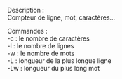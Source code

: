Description :  
Compteur de ligne, mot, caractères...

Commandes :  
-c : le nombre de caractères  
-l : le nombre de lignes  
-w : le nombre de mots  
-L : longueur de la plus longue ligne  
-Lw : longueur du plus long mot